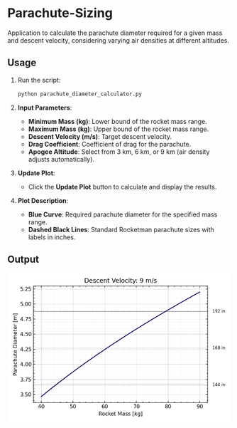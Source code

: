 # Parachute-Sizing

Application to calculate the parachute diameter required for a given mass and descent velocity, considering varying air densities at different altitudes. 

## Usage

1. Run the script:
   ```bash
   python parachute_diameter_calculator.py
   ```

2. **Input Parameters**:
   - **Minimum Mass (kg)**: Lower bound of the rocket mass range.
   - **Maximum Mass (kg)**: Upper bound of the rocket mass range.
   - **Descent Velocity (m/s)**: Target descent velocity.
   - **Drag Coefficient**: Coefficient of drag for the parachute.
   - **Apogee Altitude**: Select from 3 km, 6 km, or 9 km (air density adjusts automatically).

3. **Update Plot**:
   - Click the **Update Plot** button to calculate and display the results.

4. **Plot Description**:
   - **Blue Curve**: Required parachute diameter for the specified mass range.
   - **Dashed Black Lines**: Standard Rocketman parachute sizes with labels in inches.

## Output

![Example Sizing](example_sizing.png)
